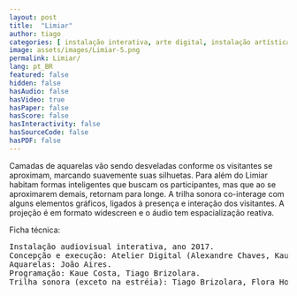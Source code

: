 ```yaml
---
layout: post
title:  "Limiar"
author: tiago
categories: [ instalação interativa, arte digital, instalação artística, composição musical, desenho de áudio, steering behaviours, inteligência de agente, kinect, hci ]
image: assets/images/Limiar-5.png
permalink: Limiar/
lang: pt_BR
featured: false
hidden: false
hasAudio: false
hasVideo: true
hasPaper: false
hasScore: false
hasInteractivity: false
hasSourceCode: false
hasPDF: false
---
```


Camadas de aquarelas vão sendo desveladas conforme os visitantes se aproximam, marcando suavemente suas silhuetas. Para além do Limiar habitam formas inteligentes que buscam os
participantes, mas que ao se aproximarem demais, retornam para longe. A trilha sonora co-interage com alguns elementos gráficos, ligados à presença e interação dos visitantes. A
projeção é em formato widescreen e o áudio tem espacialização reativa.

Ficha técnica:
<pre>
Instalação audiovisual interativa, ano 2017.
Concepção e execução: Atelier Digital (Alexandre Chaves, Kaue Costa, João Aires, Tiago Brizolara).
Aquarelas: João Aires.
Programação: Kaue Costa, Tiago Brizolara.
Trilha sonora (exceto na estréia): Tiago Brizolara, Flora Holderbaum.
</pre>

<!-- <img src="{{ site.baseurl }}/assets/images/Limiar-3.jpg"> -->